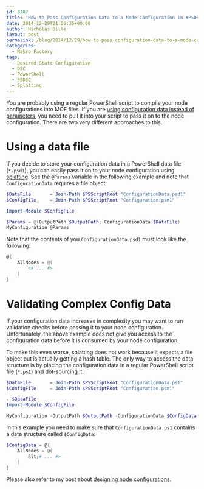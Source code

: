 ```yaml
---
id: 3187
title: 'How to Pass Configuration Data to a Node Configuration in #PSDSC'
date: 2014-12-29T21:56:35+00:00
author: Nicholas Dille
layout: post
permalink: /blog/2014/12/29/how-to-pass-configuration-data-to-a-node-configuration-in-psdsc/
categories:
  - Makro Factory
tags:
  - Desired State Configuration
  - DSC
  - PowerShell
  - PSDSC
  - Splatting
---
```

You are probably using a regular PowerShell script to compile your node configurations into MOF files. If you are [using configuration data instead of parameters](/blog/2014/12/05/are-you-separating-configuration-and-environment-data-in-powershell-dsc-you-should/ "Are You Separating Configuration and Environment Data in PowerShell DSC? You Should!"), you need to pull it into your script to pass it on to the node configuration. There are two very different approaches to this.<!--more-->

# Using a data file

If you decide to store your configuration data in a PowerShell data file (`*.psd1`), you can easily pass it on to your node configuration using [splatting](http://technet.microsoft.com/en-us/library/jj672955.aspx). See the `@Params` variable in the following example and note that `ConfigurationData` requires a file object:

```powershell
$DataFile       = Join-Path $PSScriptRoot "ConfigurationData.psd1"
$ConfigFile     = Join-Path $PSScriptRoot "Configuration.psm1"

Import-Module $ConfigFile

$Params = @(OutputPath $OutputPath; ConfigurationData $DataFile)
MyConfiguration @Params
```

Note that the contents of you `ConfigurationData.psd1` must look like the following:

```powershell
@{
    AllNodes = @(
        <# ... #>
    )
}
```

# Validating Complex Config Data

If your configuration data increases in complexity you may want to run validation checks before passing it to your node configuration. Unfortunately, the above example does not give you access to the configuration data before it is consumed by your node configuration.

To make this even worse, splatting does not work because it expects a file object but is actually getting a hash table. The only way to access the data structure is by placing the configuration data in a regular PowerShell script file (`*.ps1`) and dot-sourcing it:

```powershell
$DataFile       = Join-Path $PSScriptRoot "ConfigurationData.ps1"
$ConfigFile     = Join-Path $PSScriptRoot "Configuration.psm1"

. $DataFile
Import-Module $ConfigFile

MyConfiguration -OutputPath $OutputPath -ConfigurationData $ConfigData
```

In this example you need to make sure that `ConfigurationData.ps1` contains a data structure called `$ConfigData`:

```powershell
$ConfigData = @{
    AllNodes = @(
        &lt;# ... #>
    )
}
```

Please also refer to my post about [designing node configurations](/blog/2014/12/23/designing-node-configurations-in-powershell-dsc/ "Designing Node Configurations in PowerShell DSC").
